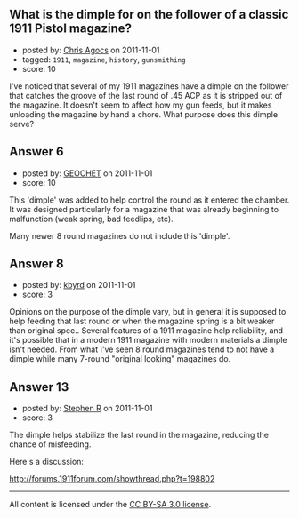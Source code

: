 ## What is the dimple for on the follower of a classic 1911 Pistol magazine?

- posted by: [Chris Agocs](https://stackexchange.com/users/-1/12-chris-agocs) on 2011-11-01
- tagged: `1911`, `magazine`, `history`, `gunsmithing`
- score: 10

I've noticed that several of my 1911 magazines have a dimple on the follower that catches the groove of the last round of .45 ACP as it is stripped out of the magazine. It doesn't seem to affect how my gun feeds, but it makes unloading the magazine by hand a chore. What purpose does this dimple serve?


## Answer 6

- posted by: [GEOCHET](https://stackexchange.com/users/-1/22-geochet) on 2011-11-01
- score: 10

This 'dimple' was added to help control the round as it entered the chamber. It was designed particularly for a magazine that was already beginning to malfunction (weak spring, bad feedlips, etc).

Many newer 8 round magazines do not include this 'dimple'.


## Answer 8

- posted by: [kbyrd](https://stackexchange.com/users/-1/37-kbyrd) on 2011-11-01
- score: 3

Opinions on the purpose of the dimple vary, but in general it is supposed to help feeding that last round or when the magazine spring is a bit weaker than original spec.. Several features of a 1911 magazine help reliability, and it's possible that in a modern 1911 magazine with modern materials a dimple isn't needed. From what I've seen 8 round magazines tend to not have a dimple while many 7-round "original looking" magazines do. 


## Answer 13

- posted by: [Stephen R](https://stackexchange.com/users/-1/34-stephen-r) on 2011-11-01
- score: 3

The dimple helps stabilize the last round in the magazine, reducing the chance of misfeeding.

Here's a discussion:

http://forums.1911forum.com/showthread.php?t=198802



---

All content is licensed under the [CC BY-SA 3.0 license](https://creativecommons.org/licenses/by-sa/3.0/).
